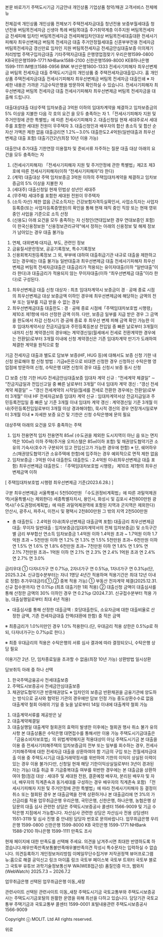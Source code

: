 본문 바로가기
주택도시기금
기금안내
개인상품
기업상품
청약/채권
고객서비스
전체메뉴

전체검색
개인상품
개인상품 전체보기
주택전세자금대출
청년전용 보증부월세대출
청년전용 버팀목전세자금
신생아 특례 버팀목대출
주거취약계층 이주지원 버팀목전세자금
전세피해 임차인 버팀목전세자금
전세피해임차인대상 버팀목전세대출대환
전세사기피해자 최우선변제금 버팀목 전세자금 대출
주거안정월세대출
신혼부부전용 전세자금
버팀목전세자금
갱신만료 임차인 지원 버팀목전세자금
전세금안심대출보증
이의제기 처리방법
주택구입자금대출
기타주택자금대출
은행영업점찾기
우리은행1599-0800
KB국민은행1599-1771
NHBank1588-2100
신한은행1599-8000
KEB하나은행1599-1111
IM뱅크1588-0956
BNK 부산은행1800-1333
전세사기피해자 최우선변제금 버팀목 전세자금 대출
주택도시기금의 개인상품 중 주택전세자금대출입니다.
홈
개인상품
주택전세자금대출
전세사기피해자 최우선변제금 버팀목 전세자금 대출인쇄
※ 자세한 내용은 가까운 기금수탁은행을 방문하여 확인하실 수 있습니다.
전세사기피해자 최우선변제금 버팀목 전세자금 대출
전세사기피해자 최우선변제금 버팀목 전세자금을 대출해 드립니다.

대출대상대출 대상주택 임차보증금 3억원 이하의 임대차계약을 체결하고 임차보증금의 5% 이상을 지불한 다음 각 호의 요건 을 모두 충족하는 자
1.「전세사기피해자 지원 및 주거안정에 관한 특별법」에 따른 전세사기피해자
2. 대출신청일 현재 세대주로서 세대주를 포함한 세대원 전원이 무주택자
3. 대출신청인과 배우자의 합산 총소득 및 합산 순자산 가액은 제한 없음
   대출금리연 1.2%∼3.0%
   대출한도2.4억원(일반대출과 최우선변제금 대출 포함)
   대출기간2년(최장 10년 이용 가능)

대출안내
추가대출
기한연장
이용절차 및 준비서류
자주하는 질문
대출 대상
아래의 요건을 모두 충족하는 자
1. (전세사기피해자) 「전세사기피해자 지원 및 주거안정에 관한 특별법」제2조 제3호에 따른 전세사기피해자(이하 “전세사기피해자”라 한다)
2. (계약) 대출대상 주택 임차보증금 3억원 이하의 주택임대차계약을 체결하고 임차보증금의 5% 이상을 지불한 자
3. (세대주) 대출신청일 현재 민법상 성년인 세대주
4. (무주택) 세대주를 포함한 세대원 전원이 무주택자
5. (소득·자산) 제한 없음
   근로소득자는 건강보험자격득실확인서, 사업소득자는 사업자등록증(또는 사업자등록증명원)의 확인을 통해 현재 재직 중인 직장 또는 현재 영위 중인 사업을 기준으로 소득 산정
6. (신용도) 아래 요건을 모두 충족하는 자
   신청인(연대입보한 경우 연대보증인 포함)이 한국신용정보원 "신용정보관리규약"에서 정하는 아래의 신용정보 및 해제 정보가 남아있는 경우 대출 불가능
1) 연체, 대위변제·대지급, 부도, 관련인 정보
2) 금융질서문란정보, 공공기록정보, 특수기록정보
3) 신용회복지원등록정보
   그 외, 부부에 대하여 대출취급기관 내규로 대출을 제한하고 있는 경우에는 대출 불가능
   일반대출과 최우선변제금 대출
   전세사기피해자 최우선변제금 버팀목 전세자금대출은 대출금리가 적용되는 유이자대출(이하 “일반대출”이라 한다)과 대출금리가 적용되지 않는 무이자대출(이하 “최우선변제금 대출”이라 한다)로 구성된다.
1. 최우선변제금 대출 신청 대상자 : 최초 임대차계약시 보증금이 경ㆍ공매 종료 시점의 최우선변제금 대상 보증금액 이하인 경우에 최우선변제금에 해당하는 금액의 전부 또는 일부를 지급 받을 수 없는 경우
2. 최우선변제금대출 대출한도 : 경ㆍ공매 종료 시점에「주택임대차보호법 시행령」제10조 제1항에 따라 산정한 금액 이하. 다만, 보증금 일부를 지급 받은 경우 그 금액을 한도에서 차감
   신청시기
   경·공매 종료 후 최우선 변제 피해 금액 확인 가능한 이후
   임대차계약서상 잔금지급일과 주민등록등본상 전입일 중 빠른 날로부터 3개월이내까지 신청
   계약갱신의 경우에는 계약갱신일(월세에서 전세로 전환계약한 경우에는 전환일)로부터 3개월 이내에 신청
   계약갱신은 기존 임대차계약 만기가 도래하여 체결한 계약을 원칙으로 함

기금 전세자금 대출과 별도로 담보부 보증(HF, HUG 등)에 대해서도 보증 신청 기한 내 신청 완료해야 함
신청 방법 : 기금e든든으로 비대면 신청한 경우 신청하신 수탁은행 영업점에 방문하여 신청, 수탁은행 대면 신청의 경우 대출 신청시 보증 동시 신청


□ 보증 신청 기한
HUG 전세금안심대출보증
임대차 계약 신규 : “전세계약 체결일” ∼ “잔금지급일과 전입신고일 중 빠른 날로부터 3개월” 이내
임대차 계약 갱신 : “갱신 전세계약 체결일” ∼ “갱신 전세계약의 시작일(월세를 전세로 전환한 경우에는 전환일)로부터 3개월” 이내
HF 전세자금보증
임대차 계약 신규 : 임대차계약서상 잔금지급일과 주민등록전입일 중 빠른 날 기준 3개월 이내
임대차 계약 갱신 : 계약갱신일 기준 3개월 이내(주민등록전입일로부터 3개월 이상 경과해야함), 묵시적 갱신의 경우 연장개시일로부터 3개월 이내
※  자세한 보증 요건 및 기한은 신청 수탁은행에 문의 필요

대상주택
아래의 요건을 모두 충족하는 주택
1. 임차 전용면적
   임차 전용면적 85㎡ (수도권을 제외한 도시지역이 아닌 읍 또는 면지역은 100㎡) 이하 주택(주거용 오피스텔은 85㎡이하 포함) 및 채권양도협약기관 소유의 기숙사(호수가 구분되어 있고 전입신고가 가능한 경우에 한함)
   ※ 단, 쉐어하우스(채권양도협약기관 소유주택에 한함)에 입주하는 경우 예외적으로 면적 제한 없음
2. 임차보증금 : 3억원 이내
   대출한도
   대출한도 : 2.4억원 이내(최우선변제금 대출 포함)
   최우선변제금 대출한도 : 「주택임대차보호법 시행령」 제10조 제1항의 최우선변제금액 이하


[ 주택임대차보호법 시행령 최우선변제금 기준(2023.6.28.) ]


구분	최우선변제금
서울특별시	5천500만원
「수도권정비계획법」에 따른 과밀억제권역(서울특별시는 제외한다)
세종특별자치시, 용인시, 화성시 및 김포시	4천800만원
광역시(「수도권정비계획법」에 따른 과밀억제권역에 포함된 지역과 군지역은 제외한다)
안산시, 광주시, 파주시, 이천시 및 평택시	2천800만원
그 밖의 지역	2천500만원


* 총 대출한도 : 2.4억원 이내(최우선변제금 대출금액 포함)
  대출금리
  최우선변제금 대출: 무이자
  일반대출 : 임차보증금(임대차계약서의 전체 임차보증금) 및 소득구간별 금리
  부부합산 연소득	임차보증금
  1.4억원 이하	1.4억원 초과 ~ 1.7억원 이하	1.7억원 초과
  ~ 5천만원 이하	연 1.2%	연 1.3%	연 1.5%
  5천만원 초과~ 6천만원 이하	연 1.5%	연 1.6%	연 1.8%
  6천만원 초과~ 7천만원 이하	연 1.8%	연 1.9%	연 2.1%
  7천만원 초과~ 1억원 이하	연 2.1%	연 2.3%	연 2.4%
  1억원 초과	연 2.4%	연 2.7%	연 3.0%


금리우대
① 다자녀가구 연 0.7%p, 2자녀가구 연 0.5%p, 1자녀가구 연 0.3%p(단, 2025.3.24. 신규접수분부터는 자녀 1명당 4년간 적용하며 적용기간은 최대 12년 이내로 정함)
추가우대금리(①,② 중복 적용 가능)
① 부동산 전자계약 체결(2025.12.31. 신규 접수분까지) 연 0.1%p (최초 대출기한 1회 적용)
② 대출신청 금액이 대출심사를 통해 산정한 금액의 30% 이하인 경우 연 0.2%p (2024.7.31. 신규접수분부터 적용 가능, 대출실행일로부터 최대 4년 적용)
- 대출심사를 통해 산정한 대출금액 : 호당대출한도, 소요자금에 대한 대출비율로 산정한 금액, 기존 전세자금대출 잔액(대환에 한함) 중 작은 금액

※ 최종금리가 1.0%미만인 경우 1.0% 적용한다.(단, 우대금리 적용 상한은 0.5%p로 하되, 다자녀가구는 0.7%p로 한다.)

※ 최종 우대금리의 적용은 수탁은행의 서류 심사 결과에 따라 결정되오니, 수탁은행 상담 필요

이용기간
2년. 단, 임차종료일을 초과할 수 없음(최장 10년 가능)
상환방법
일시상환

담보취득
아래 중 하나 선택
1. 한국주택금융공사 전세대출보증
2. 주택도시보증공사 전세금안심대출보증
3. 채권양도협약기관 반환채권양도
   ※ 임차인의 보증금 반환채권을 금융기관에 양도하는 방식으로 공사와 협약된 기관의 경우에만 담보 인정 가능
   중도상환수수료
   없음
   대출계약 철회
   아래의 기일 중 늦을 날로부터 14일 이내에 대출계약 철회 가능
1) 대출계약서류를 제공받은 날
2) 대출계약체결일
3) 대출실행일
   대출계약 철회권의 효력이 발생한 이후에는 철회권 행사 취소 불가
   유의사항
   본 대출상품은 수탁은행 대면접수를 통해서만 이용 가능
   주택도시기금대출은 「금융소비자보호법」의 위법계약해지권 적용대상이 아님
   주택도시기금 본 대출을 이용 중 전세사기피해주택의 임차보증금의 전부 또는 일부를 회수하는 경우, 전세사기피해주택에 대한 전세자금 대출을 상환하여야 함
   기금의 구입 또는 전월세자금대출 이용 중 주택도시기금 대출거래약정서를 위반하여 기한의 이익이 상실된 이력이 있는 경우 이용 불가(다만, 신청일 현재 해당 기한이익상실일로부터 3년이 경과된 자는 가능)
   대출 취급 후 기금중복대출 여부를 위반한 경우에는 본 대출금을 상환하여야 함(점검 대상 : 세대주 및 세대원 전원, 결혼예정 배우자, 분리된 배우자 및 자녀, 배우자의 직계존속과 동거세대를 구성하는 경우 배우자의 직계존속 포함)
   「전세사기피해자 지원 및 주거안정에 관한 특별법」에 따라 전세사기피해자 등 결정이 취소 또는 철회된 경우 본 대출금액을 전액 상환하거나 본 대출금리에 연 3%의 가산금리를 적용
   업무취급은행
   우리은행, 국민은행, 신한은행, 하나은행, 농협은행
   상담문의
   대출 심사 관련한 상담은 주택도시보증공사 콜센터 1566-9009 및 기금 수탁은행 지점에서 가능합니다.
   자산심사 관련한 상담은 자산심사 전용 상담센터 1551-3119 및 심사 진행 중 안내된 담당자 번호로 문의바랍니다.
   업무취급은행
   우리은행
   1599-0800
   신한은행
   1599-8000
   KB 국민은행
   1599-1771
   NHBank
   1588-2100
   하나은행
   1599-1111
   만족도 조사

현재 페이지에 대한 만족도를 선택해 주세요.
의견을 남겨주시면 최대한 반영하도록 하겠습니다.매우만족만족보통불만족매우불만족의견 작성시 특수문자는 입력하실 수 없습니다.
의견등록하기
개인정보처리방침
이메일무단수집거부
저작권정책
뷰어프로그램
뉴:홈으로 해결 공익신고 링크 마이홈 링크
국토부 페이스북
국토부 트위터
국토부 블로그
국토부 유튜브
과학기술정보통신부 WA(WEB접근성) 품질인증 마크, 웹와치(WebWatch) 2025.7.3 ~ 2026.7.2


업무취급은행
선택된 업무취급은행 이동_새창


관련사이트
선택된 관련사이트 이동_새창
주택도시기금
국토교통부와 주택도시보증공사는 주택도시기금포털의 원활한 운영을 위해 최선을 다하고 있습니다.
담당기관 국토교통부 주택기금과
국토교통부 콜센터 1599-0001 포털내용관련 주택도시보증공사 1566-9009

Copyright ⓒ MOLIT. Ltd All rights reserved.

위로